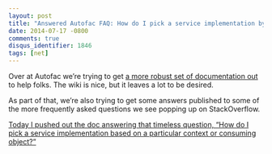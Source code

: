 ```yaml
---
layout: post
title: "Answered Autofac FAQ: How do I pick a service implementation by context?"
date: 2014-07-17 -0800
comments: true
disqus_identifier: 1846
tags: [net]
---
```

Over at Autofac we’re trying to get [a more robust set of documentation
out](http://autofac.readthedocs.io/) to help folks. The wiki is nice,
but it leaves a lot to be desired.

As part of that, we’re also trying to get some answers published to some
of the more frequently asked questions we see popping up on
StackOverflow.

[Today I pushed out the doc answering that timeless question, “How do I
pick a service implementation based on a particular context or consuming
object?”](http://autofac.readthedocs.io/en/latest/faq/select-by-context.html)

